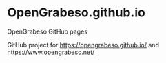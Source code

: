 # OpenGrabeso.github.io
OpenGrabeso GitHub pages

GitHub project for https://opengrabeso.github.io/ and https://www.opengrabeso.net/
